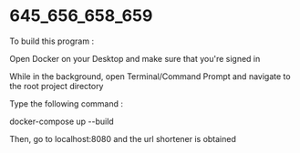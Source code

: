# 645_656_658_659



To build this program :

Open Docker on your Desktop and make sure that you're signed in

While in the background, open Terminal/Command Prompt and navigate to the root project directory

Type the following command :

docker-compose up --build

Then, go to localhost:8080 and the url shortener is obtained
